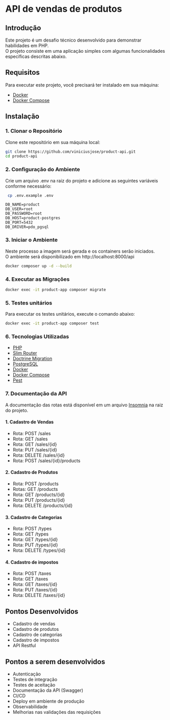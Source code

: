 # API de vendas de produtos

## Introdução

Este projeto é um desafio técnico desenvolvido para demonstrar habilidades em PHP.<br>
O projeto consiste em uma aplicação simples com algumas funcionalidades específicas descritas abaixo.

## Requisitos

Para executar este projeto, você precisará ter instalado em sua máquina:

- [Docker](https://www.docker.com/)
- [Docker Compose](https://docs.docker.com/compose/)

## Instalação

### 1. Clonar o Repositório

Clone este repositório em sua máquina local:

```bash
git clone https://github.com/viniciusjose/product-api.git
cd product-api
```

### 2. Configuração do Ambiente
Crie um arquivo .env na raiz do projeto e adicione as seguintes variáveis conforme necessário:

```bash
 cp .env.example .env
```
```dotenv
DB_NAME=product
DB_USER=root
DB_PASSWORD=root
DB_HOST=product-postgres
DB_PORT=5432
DB_DRIVER=pdo_pgsql
```

### 3. Iniciar o Ambiente
Neste processo a imagem será gerada e os containers serão iniciados.<br/>
O ambiente será disponibilizado em http://localhost:8000/api
```bash
docker composer up -d --build
```

### 4. Executar as Migrações
```bash
docker exec -it product-app composer migrate
```

### 5. Testes unitários
Para  executar os testes unitários, execute o comando abaixo:
```bash
docker exec -it product-app composer test
```

### 6. Tecnologias Utilizadas
- [PHP](https://www.php.net/releases/8.3/en.php)
- [Slim Router](https://www.slimframework.com/docs/v4/objects/routing.html)
- [Doctrine Migration](https://www.doctrine-project.org/projects/doctrine-migrations/en/3.8/index.html)
- [PostgreSQL](https://www.postgresql.org/)
- [Docker](https://www.docker.com/)
- [Docker Compose](https://docs.docker.com/compose/)
- [Pest](https://pestphp.com/docs)

### 7. Documentação da API

A documentação das rotas está disponível em um arquivo [Insomnia](https://insomnia.rest/) na raiz do projeto.

#### 1. Cadastro de Vendas
- Rota: POST /sales
- Rota: GET /sales
- Rota: GET /sales/{id}
- Rota: PUT /sales/{id}
- Rota: DELETE /sales/{id}
- Rota: POST /sales/{id}/products

#### 2. Cadastro de Produtos
- Rota: POST /products
- Rotas: GET /products
- Rota: GET /products/{id}
- Rota: PUT /products/{id}
- Rota: DELETE /products/{id}

#### 3. Cadastro de Categorias
- Rota: POST /types
- Rota: GET /types
- Rota: GET /types/{id}
- Rota: PUT /types/{id}
- Rota: DELETE /types/{id}

#### 4. Cadastro de impostos
- Rota: POST /taxes
- Rota: GET /taxes
- Rota: GET /taxes/{id}
- Rota: PUT /taxes/{id}
- Rota: DELETE /taxes/{id}

## Pontos Desenvolvidos

- Cadastro de vendas
- Cadastro de produtos
- Cadastro de categorias
- Cadastro de impostos
- API Restful

## Pontos a serem desenvolvidos

- Autenticação
- Testes de integração
- Testes de aceitação
- Documentação da API (Swagger)
- CI/CD
- Deploy em ambiente de produção
- Observabilidade
- Melhorias nas validações das requisições
